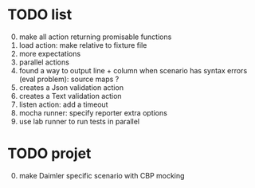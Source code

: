 # TODO list

0. make all action returning promisable functions
0. load action: make relative to fixture file
0. more expectations
0. parallel actions
0. found a way to output line + column when scenario has syntax errors (eval problem): source maps ?
0. creates a Json validation action
0. creates a Text validation action
0. listen action: add a timeout
0. mocha runner: specify reporter extra options
0. use lab runner to run tests in parallel

# TODO projet

0. make Daimler specific scenario with CBP mocking

